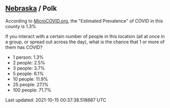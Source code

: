 
## [Nebraska](/united-states/nebraska) / Polk

According to [MicroCOVID.org](http://microcovid.org),
the "Estimated Prevalence" of COVID in this county is 1.3%

If you interact with a certain number of people in this location
(all at once in a group, or spread out across the day), what is the chance that
1 or more of them has COVID?

- 1 person: 1.3%
- 2 people: 2.5%
- 3 people: 3.7%
- 5 people: 6.1%
- 10 people: 11.9%
- 25 people: 27.1%
- 100 people: 71.7%

Last updated: 2021-10-15 00:37:38.518687 UTC
